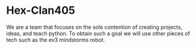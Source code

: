 # Hex-Clan405
We are a team that focuses on the sole contention of creating projects, ideas, and teach python. To obtain such a goal we will use other pieces of tech such as the ev3 mindstorms robot.
